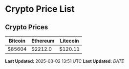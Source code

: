 # Crypto Price List

## Crypto Prices
| Bitcoin | Ethereum | Litecoin |
| ------- | -------- | -------- |
| $85604 | $2212.0 | $120.11 |
**Last Updated:** 2025-03-02 13:51 UTC
**Last Updated:** $DATE$

